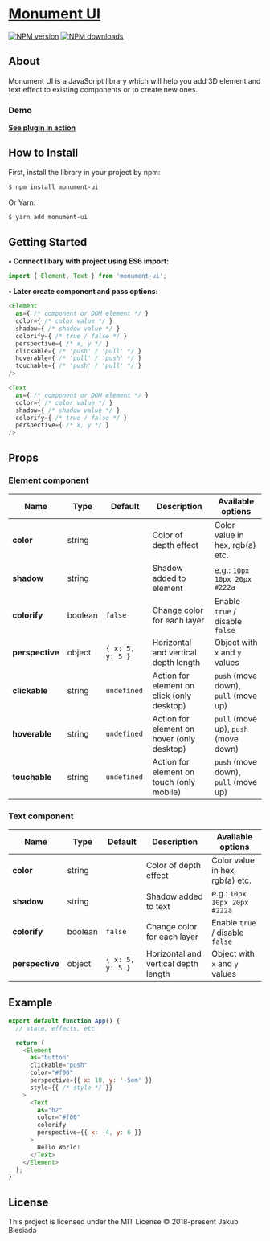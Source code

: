 # [Monument UI](https://github.com/JB1905/monument-ui)

[![NPM version](http://img.shields.io/npm/v/monument-ui.svg?style=flat-square)](https://www.npmjs.com/package/monument-ui)
[![NPM downloads](http://img.shields.io/npm/dm/monument-ui.svg?style=flat-square)](https://www.npmjs.com/package/monument-ui)

## About
Monument UI is a JavaScript library which will help you add 3D element and text effect to existing components or to create new ones.

### Demo
[**See plugin in action**](https://jb1905.github.io/monument-ui/)

## How to Install
First, install the library in your project by npm:
```sh
$ npm install monument-ui
```

Or Yarn:
```sh
$ yarn add monument-ui
```

## Getting Started
**• Connect libary with project using ES6 import:**
```js
import { Element, Text } from 'monument-ui';
```

**• Later create component and pass options:**
```js
<Element
  as={ /* component or DOM element */ }
  color={ /* color value */ }
  shadow={ /* shadow value */ }
  colorify={ /* true / false */ }
  perspective={ /* x, y */ }
  clickable={ /* 'push' / 'pull' */ }
  hoverable={ /* 'pull' / 'push' */ }
  touchable={ /* 'push' / 'pull' */ }
/>

<Text
  as={ /* component or DOM element */ }
  color={ /* color value */ }
  shadow={ /* shadow value */ }
  colorify={ /* true / false */ }
  perspective={ /* x, y */ }
/>
```

## Props
### Element component
Name | Type | Default | Description | Available options
-|-|-|-|-
**color** | string | ` ` | Color of depth effect | Color value in hex, rgb(a) etc.
**shadow** | string | ` ` | Shadow added to element | e.g.: `10px 10px 20px #222a`
**colorify** | boolean | `false` | Change color for each layer | Enable `true` / disable `false`
**perspective** | object | `{ x: 5, y: 5 }` | Horizontal and vertical depth length | Object with `x` and `y` values
**clickable** | string | `undefined` | Action for element on click (only desktop) | `push` (move down), `pull` (move up)
**hoverable** | string | `undefined` | Action for element on hover (only desktop) | `pull` (move up), `push` (move down)
**touchable** | string | `undefined` | Action for element on touch (only mobile) | `push` (move down), `pull` (move up)

### Text component
Name | Type | Default | Description | Available options
-|-|-|-|-
**color** | string | ` ` | Color of depth effect | Color value in hex, rgb(a) etc.
**shadow** | string | ` ` | Shadow added to text | e.g.: `10px 10px 20px #222a`
**colorify** | boolean | `false` | Change color for each layer | Enable `true` / disable `false`
**perspective** | object | `{ x: 5, y: 5 }` | Horizontal and vertical depth length | Object with `x` and `y` values

## Example
```js
export default function App() {
  // state, effects, etc.

  return (
    <Element
      as="button"
      clickable="push"
      color="#f00"
      perspective={{ x: 10, y: '-5em' }}
      style={{ /* style */ }}
    >
      <Text
        as="h2"
        color="#f00"
        colorify
        perspective={{ x: -4, y: 6 }}
      >
        Hello World!
      </Text>
    </Element>
  );
}
```

## License
This project is licensed under the MIT License © 2018-present Jakub Biesiada
